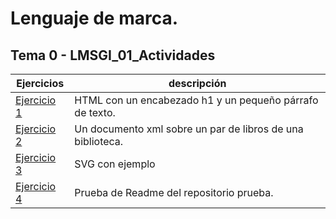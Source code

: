 # Lenguaje de marca. 

## Tema 0 - LMSGI_01_Actividades
| Ejercicios | descripción |
| --- | --- |
| [Ejercicio 1](Tema0/Ejercicio1) | HTML con un encabezado h1 y un pequeño párrafo de texto. |
| [Ejercicio 2](Tema0/Ejercicio2) | Un documento xml sobre un par de libros de una biblioteca. |
| [Ejercicio 3](Tema0/Ejercicio3) | SVG con ejemplo |
| [Ejercicio 4](https://github.com/feller4/Prueba) | Prueba de Readme del repositorio prueba. |
